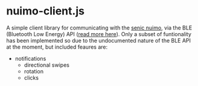 # nuimo-client.js

A simple client library for communicating with the [senic nuimo][nuimo-docs],
via the BLE (Bluetooth Low Energy) API ([read more here][nuimo-ble]). Only
a subset of funtionality has been implemented so due to the undocumented
nature of the BLE API at the moment, but included feaures are:

- notifications
  - directional swipes
  - rotation
  - clicks

[nuimo-docs]: https://www.senic.com/developers
[nuimo-ble]: https://medium.com/@senic/developing-for-the-nuimo-controller-7292becfacff

